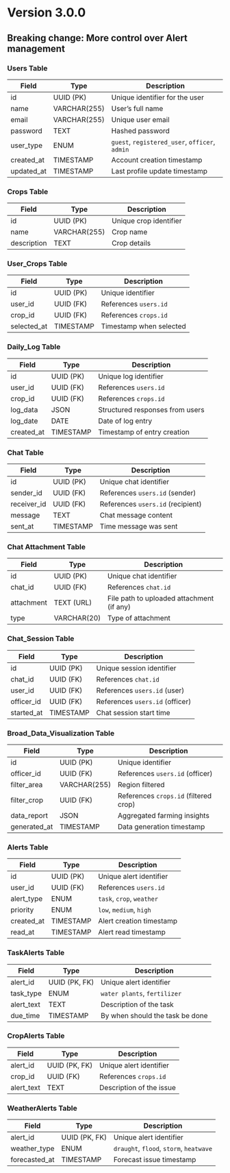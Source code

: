 # Version 3.0.0

## Breaking change: More control over Alert management

### Users Table
| Field        | Type         | Description                    |
|-------------|-------------|--------------------------------|
| id          | UUID (PK)    | Unique identifier for the user |
| name        | VARCHAR(255) | User’s full name              |
| email       | VARCHAR(255) | Unique user email             |
| password    | TEXT         | Hashed password               |
| user_type   | ENUM        | `guest`, `registered_user`, `officer`, `admin` |
| created_at  | TIMESTAMP    | Account creation timestamp    |
| updated_at  | TIMESTAMP    | Last profile update timestamp |

### Crops Table
| Field        | Type         | Description           |
|-------------|-------------|----------------------|
| id          | UUID (PK)    | Unique crop identifier |
| name        | VARCHAR(255) | Crop name            |
| description | TEXT         | Crop details         |

### User_Crops Table
| Field        | Type      | Description                    |
|-------------|----------|--------------------------------|
| id          | UUID (PK) | Unique identifier             |
| user_id     | UUID (FK) | References `users.id`        |
| crop_id     | UUID (FK) | References `crops.id`        |
| selected_at | TIMESTAMP | Timestamp when selected      |

### Daily_Log Table
| Field       | Type      | Description                                |
|------------|----------|--------------------------------------------|
| id         | UUID (PK) | Unique log identifier                     |
| user_id    | UUID (FK) | References `users.id`                     |
| crop_id    | UUID (FK) | References `crops.id`                     |
| log_data   | JSON      | Structured responses from users          |
| log_date   | DATE      | Date of log entry                         |
| created_at | TIMESTAMP | Timestamp of entry creation              |

### Chat Table
| Field       | Type      | Description                              |
|------------|----------|------------------------------------------|
| id         | UUID (PK) | Unique chat identifier                   |
| sender_id  | UUID (FK) | References `users.id` (sender)          |
| receiver_id| UUID (FK) | References `users.id` (recipient)       |
| message    | TEXT      | Chat message content                     |
| sent_at    | TIMESTAMP | Time message was sent                   |

### Chat Attachment Table
| Field      | Type      | Description                              |
|-----------|----------|------------------------------------------|
| id        | UUID (PK) | Unique chat identifier                   |
| chat_id   | UUID (FK) | References `chat.id`                     |
| attachment| TEXT (URL)| File path to uploaded attachment (if any) |
| type      | VARCHAR(20) | Type of attachment                      |

### Chat_Session Table
| Field      | Type      | Description                           |
|-----------|----------|-------------------------------------|
| id        | UUID (PK) | Unique session identifier           |
| chat_id   | UUID (FK) | References `chat.id`                |
| user_id   | UUID (FK) | References `users.id` (user)        |
| officer_id| UUID (FK) | References `users.id` (officer)     |
| started_at| TIMESTAMP | Chat session start time             |

### Broad_Data_Visualization Table
| Field        | Type      | Description                           |
|-------------|----------|---------------------------------------|
| id          | UUID (PK) | Unique identifier                     |
| officer_id  | UUID (FK) | References `users.id` (officer)      |
| filter_area | VARCHAR(255) | Region filtered                     |
| filter_crop | UUID (FK) | References `crops.id` (filtered crop) |
| data_report | JSON      | Aggregated farming insights          |
| generated_at| TIMESTAMP | Data generation timestamp            |

### Alerts Table
| Field       | Type      | Description                           |
|------------|----------|-------------------------------------|
| id         | UUID (PK) | Unique alert identifier            |
| user_id    | UUID (FK) | References `users.id`              |
| alert_type | ENUM      | `task`, `crop`, `weather`          |
| priority   | ENUM      | `low`, `medium`, `high`           |
| created_at | TIMESTAMP | Alert creation timestamp          |
| read_at    | TIMESTAMP | Alert read timestamp              |

### TaskAlerts Table
| Field       | Type      | Description                       |
|------------|----------|-------------------------------------|
| alert_id   | UUID (PK, FK) | Unique alert identifier        |
| task_type    | ENUM    | `water plants`, `fertilizer`       |
| alert_text | TEXT      | Description of the task            |
| due_time    | TIMESTAMP | By when should the task be done |

### CropAlerts Table
| Field       | Type      | Description                           |
|------------|----------|-------------------------------------|
| alert_id   | UUID (PK, FK) | Unique alert identifier        |
| crop_id    | UUID (FK) | References `crops.id`              |
| alert_text | TEXT      | Description of the issue           |

### WeatherAlerts Table
| Field       | Type      | Description                           |
|------------|----------|-------------------------------------|
| alert_id   | UUID (PK, FK) | Unique alert identifier        |
| weather_type | ENUM    | `draught`, `flood`, `storm`, `heatwave`   |
| forecasted_at    | TIMESTAMP | Forecast issue timestamp |